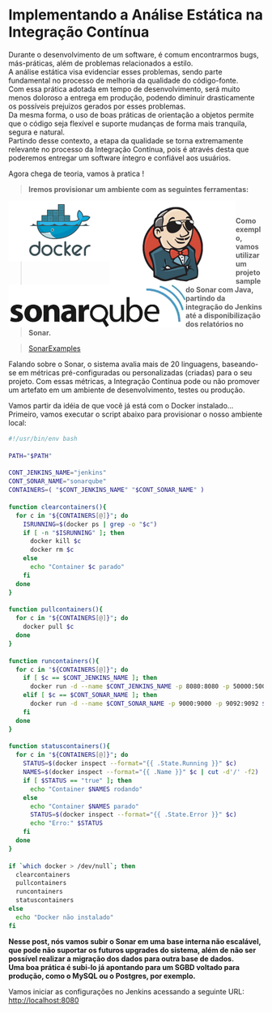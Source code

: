 # Implementando a Análise Estática na Integração Contínua

Durante o desenvolvimento de um software, é comum encontrarmos bugs, más-práticas, além de problemas relacionados a estilo.<br />
A análise estática visa evidenciar esses problemas, sendo parte fundamental no processo de melhoria da qualidade do código-fonte.<br />
Com essa prática adotada em tempo de desenvolvimento, será muito menos doloroso a entrega em produção, podendo diminuir drasticamente os possíveis prejuizos gerados por esses problemas.<br />
Da mesma forma, o uso de boas práticas de orientação a objetos permite que o código seja flexível e suporte mudanças de forma mais tranquila, segura e natural.<br />
Partindo desse contexto, a etapa da qualidade se torna extremamente relevante no processo da Integração Contínua, pois é através desta que poderemos entregar um software íntegro e confiável aos usuários.<br />

Agora chega de teoria, vamos à pratica !<br />

> **Iremos provisionar um ambiente com as seguintes ferramentas:**

<img align="left" src="docker.png">
<img align="left" src="jenkins.png">
<img align="left" src="sonarqube.png">
<br />

> **Como exemplo, vamos utilizar um projeto sample do Sonar com Java, partindo da integração do Jenkins até a disponibilização dos relatórios no Sonar.**

> [SonarExamples](https://github.com/SonarSource/sonar-examples)<br />

Falando sobre o Sonar, o sistema avalia mais de 20 linguagens, baseando-se em métricas pré-configuradas ou personalizadas (criadas) para o seu projeto.
Com essas métricas, a Integração Contínua pode ou não promover um artefato em um ambiente de desenvolvimento, testes ou produção.

Vamos partir da idéia de que você já está com o Docker instalado... Primeiro, vamos executar o script abaixo para provisionar o nosso ambiente local:

```bash
#!/usr/bin/env bash

PATH="$PATH"

CONT_JENKINS_NAME="jenkins"
CONT_SONAR_NAME="sonarqube"
CONTAINERS=( "$CONT_JENKINS_NAME" "$CONT_SONAR_NAME" )

function clearcontainers(){
  for c in "${CONTAINERS[@]}"; do
    ISRUNNING=$(docker ps | grep -o "$c")
    if [ -n "$ISRUNNING" ]; then
      docker kill $c
      docker rm $c
    else
      echo "Container $c parado"
    fi
  done
}

function pullcontainers(){
  for c in "${CONTAINERS[@]}"; do
    docker pull $c
  done
}

function runcontainers(){
  for c in "${CONTAINERS[@]}"; do
    if [ $c == $CONT_JENKINS_NAME ]; then
      docker run -d --name $CONT_JENKINS_NAME -p 8080:8080 -p 50000:50000 $CONT_JENKINS_NAME
    elif [ $c == $CONT_SONAR_NAME ]; then
      docker run -d --name $CONT_SONAR_NAME -p 9000:9000 -p 9092:9092 $CONT_SONAR_NAME
    fi
  done
}

function statuscontainers(){
  for c in "${CONTAINERS[@]}"; do
    STATUS=$(docker inspect --format="{{ .State.Running }}" $c)
    NAMES=$(docker inspect --format="{{ .Name }}" $c | cut -d'/' -f2)
    if [ $STATUS == "true" ]; then
      echo "Container $NAMES rodando"
    else
      echo "Container $NAMES parado"
      STATUS=$(docker inspect --format="{{ .State.Error }}" $c)
      echo "Erro:" $STATUS
    fi
  done
}

if `which docker > /dev/null`; then
  clearcontainers
  pullcontainers
  runcontainers
  statuscontainers
else
  echo "Docker não instalado"
fi
```

**Nesse post, nós vamos subir o Sonar em uma base interna não escalável, que pode não suportar os futuros upgrades do sistema, além de não ser possível realizar a migração dos dados para outra base de dados.<br />
Uma boa prática é subi-lo já apontando para um SGBD voltado para produção, como o MySQL ou o Postgres, por exemplo.**<br />

Vamos iniciar as configurações no Jenkins acessando a seguinte URL:<br />
[http://localhost:8080](http://localhost:8080)
